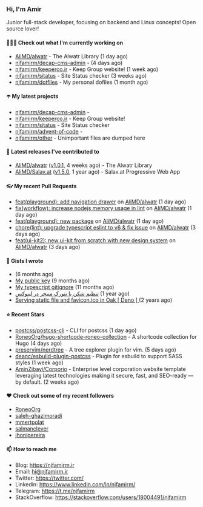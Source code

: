 ### Hi, I'm Amir

Junior full-stack developer, focusing on backend and Linux concepts!
Open source lover!

#### 👨🏻‍💻 Check out what I'm currently working on

- [AliMD/alwatr](https://github.com/AliMD/alwatr) - The Alwatr Library (1 day ago)
- [njfamirm/decap-cms-admin](https://github.com/njfamirm/decap-cms-admin) -  (4 days ago)
- [njfamirm/keeperco.ir](https://github.com/njfamirm/keeperco.ir) - Keep Group website! (1 week ago)
- [njfamirm/sitatus](https://github.com/njfamirm/sitatus) - Site Status checker (3 weeks ago)
- [njfamirm/dotfiles](https://github.com/njfamirm/dotfiles) - My personal dofiles (1 month ago)

#### ☂️ My latest projects

- [njfamirm/decap-cms-admin](https://github.com/njfamirm/decap-cms-admin) - 
- [njfamirm/keeperco.ir](https://github.com/njfamirm/keeperco.ir) - Keep Group website!
- [njfamirm/sitatus](https://github.com/njfamirm/sitatus) - Site Status checker
- [njfamirm/advent-of-code](https://github.com/njfamirm/advent-of-code) - 
- [njfamirm/other](https://github.com/njfamirm/other) - Unimportant files are dumped here

#### 🎉 Latest releases I've contributed to

- [AliMD/alwatr](https://github.com/AliMD/alwatr) ([v1.0.1](https://github.com/AliMD/alwatr/releases/tag/v1.0.1), 4 weeks ago) - The Alwatr Library
- [AliMD/Salav.at](https://github.com/AliMD/Salav.at) ([v1.5.0](https://github.com/AliMD/Salav.at/releases/tag/v1.5.0), 1 year ago) - Salav.at Progressive Web App

#### 👓 My recent Pull Requests

- [feat(playground): add navigation drawer](https://github.com/AliMD/alwatr/pull/1366) on [AliMD/alwatr](https://github.com/AliMD/alwatr) (1 day ago)
- [fix(workflow): increase nodejs memory usage in lint](https://github.com/AliMD/alwatr/pull/1361) on [AliMD/alwatr](https://github.com/AliMD/alwatr) (1 day ago)
- [feat(playground): new package](https://github.com/AliMD/alwatr/pull/1360) on [AliMD/alwatr](https://github.com/AliMD/alwatr) (1 day ago)
- [chore(lint): upgrade typescript eslint to v6 &amp; fix issue](https://github.com/AliMD/alwatr/pull/1358) on [AliMD/alwatr](https://github.com/AliMD/alwatr) (3 days ago)
- [feat(ui-kit2): new ui-kit from scratch with new design system](https://github.com/AliMD/alwatr/pull/1352) on [AliMD/alwatr](https://github.com/AliMD/alwatr) (3 days ago)

#### 📓 Gists I wrote

- [](https://gist.github.com/022d07ecd84e69ad31ef0bcd32d86b59) (6 months ago)
- [My public key](https://gist.github.com/879f720c9ca74a0934ce571b7285ed34) (9 months ago)
- [My typescript gitignore](https://gist.github.com/6a40b1912daab3f91a02a7b53f3f76c3) (11 months ago)
- [تنظیم شکن با نتورک منیجر در لینوکس](https://gist.github.com/cc40c344e89bdcdf77085cbf1fc05162) (1 year ago)
- [Serving static file and favicon.ico in Oak [ Deno ] ](https://gist.github.com/9bcaca2b6a672e729c099193b4aafe9f) (2 years ago)

#### ⭐ Recent Stars

- [postcss/postcss-cli](https://github.com/postcss/postcss-cli) - CLI for postcss (1 day ago)
- [RoneoOrg/hugo-shortcode-roneo-collection](https://github.com/RoneoOrg/hugo-shortcode-roneo-collection) - A shortcode collection for Hugo (4 days ago)
- [preservim/nerdtree](https://github.com/preservim/nerdtree) - A tree explorer plugin for vim. (5 days ago)
- [deanc/esbuild-plugin-postcss](https://github.com/deanc/esbuild-plugin-postcss) - Plugin for esbuild to support SASS styles (1 week ago)
- [AminZibayi/Corporio](https://github.com/AminZibayi/Corporio) - Enterprise level corporation website template leveraging latest technologies making it secure, fast, and SEO-ready — by default. (2 weeks ago)

#### ♥️ Check out some of my recent followers

- [RoneoOrg](https://github.com/RoneoOrg)
- [saleh-ghazimoradi](https://github.com/saleh-ghazimoradi)
- [mmertpolat](https://github.com/mmertpolat)
- [salmanclever](https://github.com/salmanclever)
- [jhonipereira](https://github.com/jhonipereira)

#### 📫 How to reach me

- Blog: https://njfamirm.ir
- Email: hi@njfamirm.ir
- Twitter: https://twitter.com/
- Linkedin: https://www.linkedin.com/in/njfamirm/
- Telegram: https://t.me/njfamirm
- StackOverflow: https://stackoverflow.com/users/18004491/njfamirm
